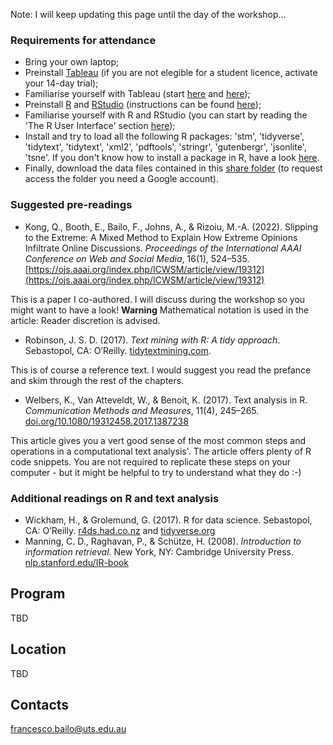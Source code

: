 Note: I will keep updating this page until the day of the workshop...

### Requirements for attendance

* Bring your own laptop;
* Preinstall [Tableau](https://www.tableau.com/academic/students) (if you are not elegible for a student licence, activate your 14-day trial);
* Familiarise yourself with Tableau (start [here](https://www.tableau.com/learn/get-started/creator) and [here](https://youtu.be/jEgVto5QME8));
* Preinstall [R](https://cran.r-project.org/mirrors.html) and [RStudio](https://www.rstudio.com/products/rstudio/#Desktop) (instructions can be found [here](https://rstudio-education.github.io/hopr/starting.html));
* Familiarise yourself with R and RStudio (you can start by reading the 'The R User Interface' section [here](https://rstudio-education.github.io/hopr/basics.html#the-r-user-interface));
* Install and try to load all the following R packages: 'stm', 'tidyverse', 'tidytext', 'tidytext', 'xml2', 'pdftools', 'stringr', 'gutenbergr', 'jsonlite', 'tsne'. If you don't know how to install a package in R, have a look [here](https://rstudio-education.github.io/hopr/packages.html).
* Finally, download the data files contained in this [share folder](https://drive.google.com/drive/folders/10WHZxKpxs43dPQChLnX6KDKJJz9FQukd?usp=sharing) (to request access the folder you need a Google account).

### Suggested pre-readings

* Kong, Q., Booth, E., Bailo, F., Johns, A., & Rizoiu, M.-A. (2022). Slipping to the Extreme: A Mixed Method to Explain How Extreme Opinions Infiltrate Online Discussions. *Proceedings of the International AAAI Conference on Web and Social Media*, 16(1), 524–535. [https://ojs.aaai.org/index.php/ICWSM/article/view/19312](https://ojs.aaai.org/index.php/ICWSM/article/view/19312)

This is a paper I co-authored. I will discuss during the workshop so you might want to have a look! **Warning** Mathematical notation is used in the article: Reader discretion is advised.

* Robinson, J. S. D. (2017). *Text mining with R: A tidy approach*. Sebastopol, CA: O’Reilly. [tidytextmining.com](https://www.tidytextmining.com/).

This is of course a reference text. I would suggest you read the prefance and skim through the rest of the chapters.

* Welbers, K., Van Atteveldt, W., & Benoit, K. (2017). Text analysis in R. *Communication Methods and Measures*, 11(4), 245–265. [doi.org/10.1080/19312458.2017.1387238](https://doi.org/10.1080/19312458.2017.1387238)

This article gives you a vert good sense of the most common steps and operations in a computational text analysis'. The article offers plenty of R code snippets. You are not required to replicate these steps on your computer - but it might be helpful to try to understand what they do :-)

### Additional readings on R and text analysis

* Wickham, H., & Grolemund, G. (2017). R for data science. Sebastopol, CA: O’Reilly. [r4ds.had.co.nz](https://r4ds.had.co.nz/) and [tidyverse.org](https://www.tidyverse.org/)
* Manning, C. D., Raghavan, P., & Schütze, H. (2008). *Introduction to information retrieval*. New York, NY: Cambridge University Press. [nlp.stanford.edu/IR-book](https://nlp.stanford.edu/IR-book/)


## Program

TBD

## Location

TBD

## Contacts

francesco.bailo@uts.edu.au



